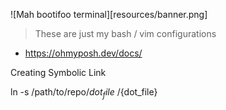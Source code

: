 ![Mah bootifoo terminal][resources/banner.png]

> These are just my bash / vim configurations
- https://ohmyposh.dev/docs/

Creating Symbolic Link

ln -s /path/to/repo/${dot_file} ~/${dot_file}

